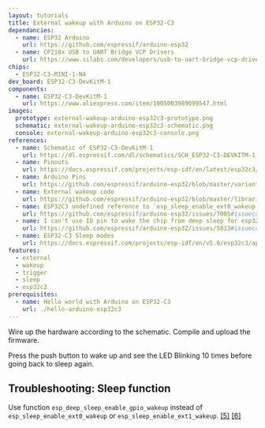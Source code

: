```yaml
---
layout: tutorials
title: External wakeup with Arduino on ESP32-C3
dependancies:
  - name: ESP32 Arduino
    url: https://github.com/espressif/arduino-esp32
  - name: CP210x USB to UART Bridge VCP Drivers
    url: https://www.silabs.com/developers/usb-to-uart-bridge-vcp-drivers?tab=downloads
chips:
  - ESP32-C3-MINI-1-N4
dev_board: ESP32-C3-DevKitM-1
components:
  - name: ESP32-C3-DevKitM-1
    url: https://www.aliexpress.com/item/1005003989099547.html
images:
  prototype: external-wakeup-arduino-esp32c3-prototype.png
  schematic: external-wakeup-arduino-esp32c3-schematic.png
  console: external-wakeup-arduino-esp32c3-console.png
references:
  - name: Schematic of ESP32-C3-DevKitM-1
    url: https://dl.espressif.com/dl/schematics/SCH_ESP32-C3-DEVKITM-1_V1_20200915A.pdf
  - name: Pinouts
    url: https://docs.espressif.com/projects/esp-idf/en/latest/esp32c3/hw-reference/esp32c3/user-guide-devkitm-1.html#pin-layout
  - name: Arduino Pins
    url: https://github.com/espressif/arduino-esp32/blob/master/variants/esp32c3/pins_arduino.h
  - name: External wakeup code
    url: https://github.com/espressif/arduino-esp32/blob/master/libraries/ESP32/examples/DeepSleep/ExternalWakeUp/ExternalWakeUp.ino
  - name: ESP32C3 undefined reference to `esp_sleep_enable_ext0_wakeup'
    url: https://github.com/espressif/arduino-esp32/issues/7005#issuecomment-1188708571
  - name: I can't use IO pin to wake the chip from deep sleep for esp32-c3
    url: https://github.com/espressif/arduino-esp32/issues/5813#issuecomment-955178864
  - name: ESP32-C3 Sleep modes
    url: https://docs.espressif.com/projects/esp-idf/en/v5.0/esp32c3/api-reference/system/sleep_modes.html
features:
  - external
  - wakeup
  - trigger
  - sleep
  - esp32c3
prerequisites:
  - name: Hello world with Arduino on ESP32-C3
    url: ./hello-arduino-esp32c3
---
```


Wire up the hardware according to the schematic. Compile and upload the firmware.

Press the push button to wake up and see the LED Blinking 10 times before going back to sleep again.

## Troubleshooting: Sleep function

Use function `esp_deep_sleep_enable_gpio_wakeup` instead of `esp_sleep_enable_ext0_wakeup` or `esp_sleep_enable_ext1_wakeup`. <a href="#footnote-5">[5]</a> <a href="#footnote-6">[6]</a>
